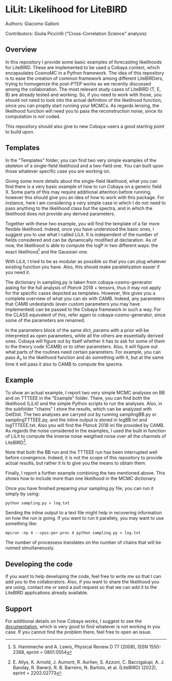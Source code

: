 LiLit: Likelihood for LiteBIRD
==============================

Authors: Giacomo Galloni

Contributors: Giulia Piccirilli ("Cross-Correlation Science" analysis)

Overview
--------
In this repository I provide some basic examples of forecasting likelihoods for LiteBIRD. These are implemented to be used a Cobaya context, which encapsulates CosmoMC in a Python framework. The idea of this repository is to ease the creation of common framework among different  LiteBIRDers, trying to homogenize the post-PTEP works as we recently discussed among the collaboration. The most relevant study cases of LiteBIRD (T, E, B) are already tested and working. So, if you need to work with those, you should not need to look into the actual definition of the likelihood function, since you can proptly start running your MCMCs. As regards lensing, the likelihood function will need you to pass the reconstruction noise, since its computation is not coded.

This repository should also give to new Cobaya-users a good starting point to build upon. 

Templates
---------

In the "Templates" folder, you can find two very simple examples of the skeleton of a single-field likelihood and a two-field one. You can built upon those whatever specific case you are working on. 

Giving some more details about the single-field likelihood, what you can find there is a very basic example of how to run Cobaya on a generic field X. Some parts of this may require additional attention before running, however this should give you an idea of how to work with this package. For instance, here I am considering a very simple case in which I do not need to pass anything to the likelihood class but the spectra, and in which the likelihood does not provide any derived parameters.

Together with these two example, you will find the template of a far more flexible likelihood. Indeed, once you have understood the basic ones, I suggest you to use what I called LiLit. It is independent of the number of fields considered and can be dynamically modified at declaration. As of now, the likelihood is able to compute the logP in two different ways: the exact likelihood[^1] and the Gaussian one.

With LiLit, I tried to be as modular as possible so that you can plug whatever existing function you have. Also, this should make parallelization easier if you need it.

The dictionary in sampling.py is taken from cobaya-cosmo-generator asking for the full analysis of _Planck_ 2018 + tensors, thus it may not apply for the specific cases depicted as templates. However, this gives you a complete overview of what you can do with CAMB. Indeed, any parameters that CAMB undestands (even custom parameters you may have implemented) can be passed to the Cobaya framework in such a way. For the CLASS equivalent of this, refer again to cobaya-cosmo-generator, since some of the parameters are renamed.

In the parameters block of the same dict, params with a prior will be interpreted as open parameters, while all the others are essentially derived ones. Cobaya will figure out by itself whether it has to ask for some of them to the theory code (CAMB) or to other parameters. Also, it will figure out what parts of the routines need certain parameters. For example, you can pass $A_s$ to the likelihood function and do something with it, but at the same time it will pass it also to CAMB to compute the spectra.

[^1]: S. Hamimeche and A. Lewis, Physical Review D 77 (2008), ISSN 1550-2368, eprint = 0801.0554

Example
-------

To show an actual example, I report two very simple MCMC analyses on BB and on TTTEEE in the "Example" folder. There, you can find both the likelihood (LiLit) and the simple Python scripts to run the analyses. Also, in the subfolder "chains" I store the results, which can be analyzed with GetDist. The two analyses are carryed out by running samplingBB.py or samplingTTTEEE.py, and the inline output is stored in logBB.txt and logTTTEEE.txt. Also you will find the _Planck_ 2018 ini file provided by CAMB. As regards the noise considered in the examples, I used the built in function of LiLit to compute the inverse noise weigthed noise over all the channels of LiteBIRD[^2].

Note that both the BB run and the TTTEEE run has been interrupted well before covergence. Indeed, it is not the scope of this repository to provide actual resutls, but rather it is to give you the means to obtain them.

Finally, I report a further example combining the two mentioned above. This shows how to include more than one likelihood in the MCMC dictionary.

Once you have finished preparing your sampling.py file, you can run it simply by using: 

`python sampling.py > log.txt`

Sending the inline output to a text file might help in recovering information on how the run is going. If you want to run it parallely, you may want to use something like:

`mpirun -np 4 --cpus-per-proc 4 python sampling.py > log.txt`

The number of processess translates on the number of chains that will be runned simultaneously.

[^2]: E. Allys, K. Arnold, J. Aumont, R. Aurlien, S. Azzoni, C. Baccigalupi, A. J. Banday, R. Banerji, R. B. Barreiro, N. Bartolo, et al. (LiteBIRD) (2022), eprint = 2202.02773

Developing the code
-------------------

If you want to help developing the code, feel free to write me so that I can add you to the collaborators. Also, if you want to share the likelihood you are using, contact me or send a pull request so that we can add it to the LiteBIRD applications already available.

Support
-------

For additional details on how Cobaya works, I suggest to see the [documentation](https://cobaya.readthedocs.io/en/latest/), which is very good to find whatever is not working in you case. If you cannot find the problem there, feel free to open an issue.
